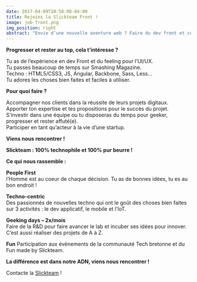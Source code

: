 ```yaml
---
date: 2017-04-09T10:58:08-04:00
title: Rejoins la Slickteam Front !
image: job-front.png
img_position: right
abstract: "Envie d’une nouvelle aventure web ? Faire du dev front et continuer à geeker et à progresser, tu es au bon endroit !"
---
```


**Progresser et rester au top, cela t’intéresse ?**

Tu as de l’expérience en dev Front et du feeling pour l’UI/UX.  
Tu passes beaucoup de temps sur Smashing Magazine.  
Techno : HTML5/CSS3, JS, Angular, Backbone, Sass, Less…  
Tu adores les choses bien faites et faciles à utiliser.

**Pour quoi faire ?**

Accompagner nos clients dans la réussite de leurs projets digitaux.  
Apporter ton expertise et tes propositions pour le succès du projet.  
S’investir dans une équipe ou tu disposeras du temps pour geeker, progresser et rester affuté(e).  
Participer en tant qu’acteur à la vie d’une startup.

**Viens nous rencontrer !**

**Slickteam : 100% technophile et 100% pur beurre !**

**Ce qui nous rassemble :**

**People First**  
l’Homme est au coeur de chaque décision. Tu as de bonnes idées, tu es au bon endroit !

**Techno-centric**  
Des passionnés de nouvelles techno qui ont le goût des choses bien faites sur 3 activités : le dev applicatif, le mobile et l’IoT.

**Geeking days – 2x/mois**  
Faire de la R&D pour faire avancer le lab et incuber ses idées pour innover. C’est aussi réaliser des projets de A à Z.

**Fun** 
Participation aux événements de la communauté Tech bretonne et du Fun made by Slickteam.

**La différence est dans notre ADN, viens nous rencontrer !**

Contacte la [Slickteam](mailto:job@slickteam.fr) !